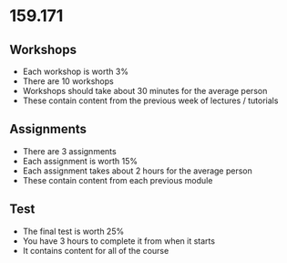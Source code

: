 # 159.171

## Workshops
- Each workshop is worth 3%
- There are 10 workshops
- Workshops should take about 30 minutes for the average person
- These contain content from the previous week of lectures / tutorials

## Assignments
- There are 3 assignments
- Each assignment is worth 15%
- Each assignment takes about 2 hours for the average person
- These contain content from each previous module

## Test
- The final test is worth 25%
- You have 3 hours to complete it from when it starts
- It contains content for all of the course